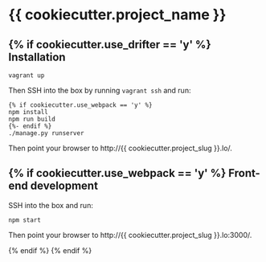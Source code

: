 {{ cookiecutter.project_name }}
=======

{% if cookiecutter.use_drifter == 'y' %}
Installation
------------

```
vagrant up
```

Then SSH into the box by running `vagrant ssh` and run:

```
{% if cookiecutter.use_webpack == 'y' %}
npm install
npm run build
{%- endif %}
./manage.py runserver
```

Then point your browser to http://{{ cookiecutter.project_slug }}.lo/.

{% if cookiecutter.use_webpack == 'y' %}
Front-end development
-------------
SSH into the box and run:
```
npm start
```

Then point your browser to http://{{ cookiecutter.project_slug }}.lo:3000/.

{% endif %}
{% endif %}

